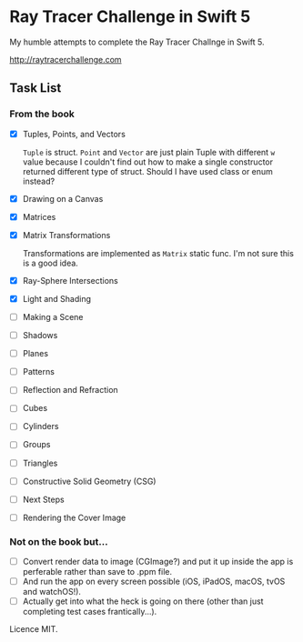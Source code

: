 # Ray Tracer Challenge in Swift 5

My humble attempts to complete the Ray Tracer Challnge in Swift 5.

http://raytracerchallenge.com

## Task List

### From the book

- [x] Tuples, Points, and Vectors

	`Tuple` is struct. `Point` and `Vector` are just plain Tuple with different `w` value because I couldn't find out how to make a single constructor returned different type of struct. Should I have used class or enum instead?
	
- [x] Drawing on a Canvas
- [x] Matrices
- [x] Matrix Transformations

	Transformations are implemented as `Matrix` static func. I'm not sure this is a good idea.
	
- [x] Ray-Sphere Intersections
- [x] Light and Shading
- [ ] Making a Scene
- [ ] Shadows
- [ ] Planes
- [ ] Patterns
- [ ] Reflection and Refraction
- [ ] Cubes
- [ ] Cylinders
- [ ] Groups
- [ ] Triangles
- [ ] Constructive Solid Geometry (CSG)
- [ ] Next Steps
- [ ] Rendering the Cover Image


### Not on the book but...

- [ ] Convert render data to image (CGImage?) and put it up inside the app is perferable rather than save to .ppm file.
- [ ] And run the app on every screen possible (iOS, iPadOS, macOS, tvOS and watchOS!).
- [ ] Actually get into what the heck is going on there (other than just completing test cases frantically...).

Licence MIT.
